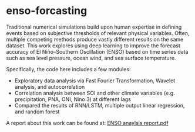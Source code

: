 # enso-forcasting

Traditional numerical simulations build upon human expertise in defining events based on subjective thresholds of relevant physical variables. Often, multiple competing methods produce vastly different results on the same dataset. This work explores using deep learning to improve the forecast accuracy of El Niño–Southern Oscillation (ENSO) based on time series data such as sea level pressure, ocean wind, and sea surface temperature.

Specifically, the code here includes a few modules: 
* Exploratory data analysis via Fast Fourier Transformation, Wavelet analysis, and autocorrelation
* Correlation analysis between SOI and other climate variables (e.g. precipitation, PNA, ONI, Nino 3) at different lags
* Compared the results of RNN/LSTM, multiple output linear regression, and random forest

A report about this work can be found at: [ENSO anaylsis report.pdf](https://github.com/Yongyao/enso-forcasting/files/1595474/Final.report.pdf)

